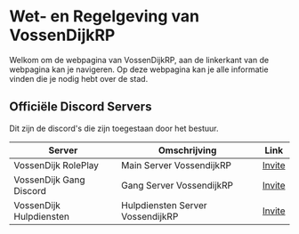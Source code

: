 <h1>Wet- en Regelgeving van VossenDijkRP</h1>

<p>
  Welkom om de webpagina van VossenDijkRP, aan de linkerkant van de webpagina kan je navigeren.
  Op deze webpagina kan je alle informatie vinden die je nodig hebt over de stad.
<p>
  
<h2>Officiële Discord Servers</h2>
<p>
  Dit zijn de discord's die zijn toegestaan door het bestuur.
</p>
 <table>
   <thead>
     <tr>
        <th>Server</th>
        <th>Omschrijving</th>
        <th align="center">Link</th>
     </tr>
   <thead>
     <tbody>
       <tr>
         <td>VossenDijk RolePlay</td>
         <td>Main Server VossendijkRP</td>
         <td align="center">
           <a href="https://discord.gg/wdrsgFp2nB">Invite</a>
         </td>
       </tr>
       <tr>
         <td>VossenDijk Gang Discord</td>
         <td>Gang Server VossendijkRP</td>
         <td align="center">
           <a href="https://discord.gg/W6z8d6aHFY">Invite</a>
         </td>
       </tr>
       <tr>
         <td>VossenDijk Hulpdiensten</td>
         <td>Hulpdiensten Server VossendijkRP</td>
         <td align="center">
           <a href="https://discord.gg/VHg4Bnk5av">Invite</a>
         </td>
       </tr>
  </table>
     
